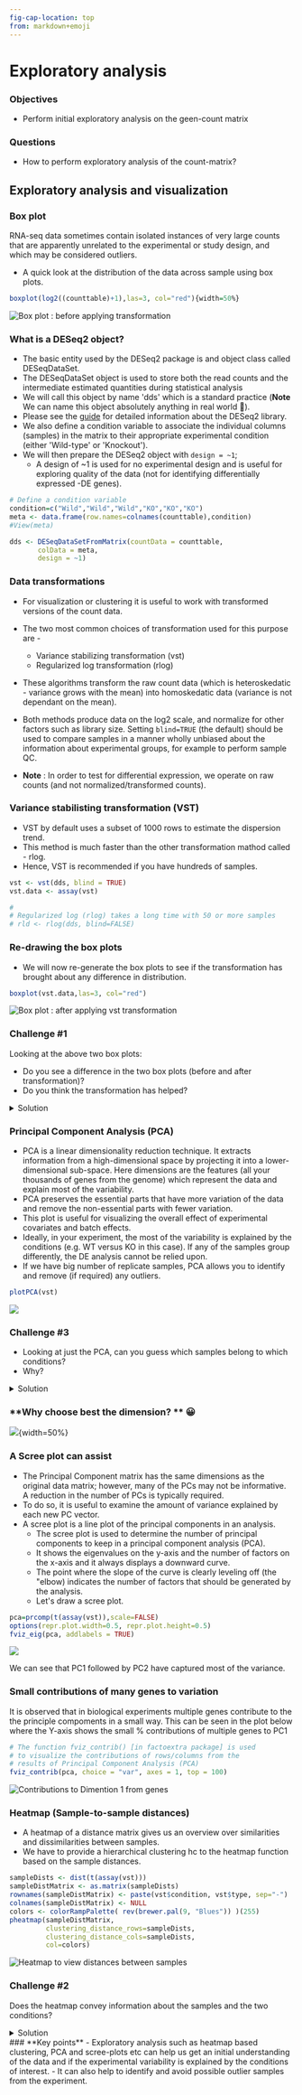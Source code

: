 ```yaml
---
fig-cap-location: top
from: markdown+emoji
---
```



# **Exploratory analysis**

<div class="objectives">  

### **Objectives**

- Perform initial exploratory analysis on the geen-count matrix
</div>  

<div class="questions">

### **Questions**
- How to perform exploratory analysis of the count-matrix?
</div>  


## **Exploratory analysis and visualization**

### **Box plot**
RNA-seq data sometimes contain isolated instances of very large counts that are apparently unrelated to the experimental or study design, and which may be considered outliers. 


- A quick look at the distribution of the data across sample using box plots.

```r
boxplot(log2((counttable)+1),las=3, col="red"){width=50%}
```


![Box plot : before applying transformation](/fig/box_plot_orig.png)



### **What is a DESeq2 object?**

- The basic entity used by the DESeq2 package is and object class called DESeqDataSet.
- The DESeqDataSet object is used to store both the read counts and the intermediate estimated quantities during statistical analysis 
- We will call this object by name 'dds' which is a standard practice (**Note** We can name this object absolutely anything in real world 🙂).
- Please see the [guide](http://bioconductor.org/packages/release/bioc/vignettes/DESeq2/inst/doc/DESeq2.html) for detailed information about the DESeq2 library.
- We also define a condition variable to associate the individual columns (samples) in the matrix to their appropriate experimental condition (either 'Wild-type' or 'Knockout').
- We will then prepare the DESeq2 object with `design = ~1`; 
   - A design of ~1 is used for no experimental design and is useful for exploring quality of the data (not for identifying differentially expressed -DE genes).

```r
# Define a condition variable 
condition=c("Wild","Wild","Wild","KO","KO","KO")
meta <- data.frame(row.names=colnames(counttable),condition)
#View(meta)

dds <- DESeqDataSetFromMatrix(countData = counttable, 
       colData = meta, 
       design = ~1)
```

### **Data transformations**

- For visualization or clustering it is useful to work with transformed versions of the count data.
- The two most common choices of transformation used for this purpose are -
   - Variance stabilizing transformation (vst)
   - Regularized log transformation (rlog)
- These algorithms transform the raw count data (which is heteroskedatic - variance grows with the mean) into homoskedatic data (variance is not dependant on the mean). 
- Both methods produce data on the log2 scale, and normalize for other factors such as library size. Setting `blind=TRUE` (the default) should be used to compare samples in a manner wholly unbiased about the information about experimental groups, for example to perform sample QC. 

- **Note** : In order to test for differential expression, we operate on raw counts (and not normalized/transformed counts).


### **Variance stabilisting transformation (VST)**
- VST by default uses a subset of 1000 rows to estimate the dispersion trend. 
- This method is much faster than the other transformation mathod called - rlog.
- Hence, VST is recommended if you have hundreds of samples.

```r
vst <- vst(dds, blind = TRUE)
vst.data <- assay(vst)

# 
# Regularized log (rlog) takes a long time with 50 or more samples
# rld <- rlog(dds, blind=FALSE)

```


### **Re-drawing the box plots**

- We will now re-generate the box plots to see if the transformation has brought about any difference in distribution.

```r
boxplot(vst.data,las=3, col="red")
```

![Box plot : after applying vst transformation](/fig/box_plot_transformed.png)


<div class="challenge">

### **Challenge #1**

Looking at the above two box plots:

- Do you see a difference in the two box plots (before and after transformation)?
- Do you think the transformation has helped?

<details>
<summary>Solution</summary>

This is my solution

</details>
</div>  

### **Principal Component Analysis (PCA)**

- PCA is a linear dimensionality reduction technique. It extracts information from a high-dimensional space by projecting it into a lower-dimensional sub-space. Here dimensions are the features (all your thousands of genes from the genome) which represent the data and explain most of the variability.
- PCA preserves the essential parts that have more variation of the data and remove the non-essential parts with fewer variation.
- This plot is useful for visualizing the overall effect of experimental covariates and batch effects.
- Ideally, in your experiment, the most of the variability is explained by the conditions (e.g. WT versus KO in this case). If any of the samples group differently, the DE analysis cannot be relied upon. 
- If we have big number of replicate samples, PCA allows you to identify and remove (if required) any outliers.

```r
plotPCA(vst)
```

![](/fig/PCA_noLegend.png) 

<div class="challenge">

### **Challenge #3**

- Looking at just the PCA, can you guess which samples belong to which conditions?
- Why?

<details>
<summary>Solution</summary>

```r
plotPCA(vst)+ theme(legend.position = "none")
```

![](/fig/PCA.png) 

</details>
</div>  


### **Why choose best the dimension? **  :grinning:

![](/fig/Prince_William_dimensionality.png){width=50%} 


  
### **A Scree plot can assist**

- The Principal Component matrix has the same dimensions as the original data matrix; however, many of the PCs may not be informative. A reduction in the number of PCs is typically required. 
- To do so, it is useful to examine the amount of variance explained by each new PC vector.
- A scree plot is a line plot of the principal components in an analysis. 
  - The scree plot is used to determine the number of principal components to keep in a principal component analysis (PCA).
  - It shows the eigenvalues on the y-axis and the number of factors on the x-axis and it always displays a downward curve.
  - The point where the slope of the curve is clearly leveling off (the "elbow) indicates the number of factors that should be generated by the analysis.
  - Let's draw a scree plot.
  
```r
pca=prcomp(t(assay(vst)),scale=FALSE)
options(repr.plot.width=0.5, repr.plot.height=0.5)
fviz_eig(pca, addlabels = TRUE)
```


![](/fig/scree_plot.png) 
  
We can see that PC1 followed by PC2 have captured most of the variance.

### **Small contributions of many genes to variation**
It is observed that in biological experiments multiple genes contribute to the the principle compoments in a small way. This can be seen in the plot below where the Y-axis shows the small % contributions of multiple genes to PC1

```r
# The function fviz_contrib() [in factoextra package] is used 
# to visualize the contributions of rows/columns from the 
# results of Principal Component Analysis (PCA)
fviz_contrib(pca, choice = "var", axes = 1, top = 100)
```


![Contributions to Dimention 1 from genes](/fig/PCA1_gene_contributions.png)




### **Heatmap (Sample-to-sample distances)**

- A heatmap of a distance matrix gives us an overview over similarities and dissimilarities between samples. 
- We have to provide a hierarchical clustering hc to the heatmap function based on the sample distances.

```r
sampleDists <- dist(t(assay(vst)))
sampleDistMatrix <- as.matrix(sampleDists)
rownames(sampleDistMatrix) <- paste(vst$condition, vst$type, sep="-")
colnames(sampleDistMatrix) <- NULL
colors <- colorRampPalette( rev(brewer.pal(9, "Blues")) )(255)
pheatmap(sampleDistMatrix,
         clustering_distance_rows=sampleDists,
         clustering_distance_cols=sampleDists,
         col=colors)
```
![Heatmap to view distances between samples](/fig/Heatmap_sample_distances.png) 



<div class="challenge">

### **Challenge #2**

Does the heatmap convey information about the samples and the two conditions?


<details>
<summary>Solution</summary>

- The WT samples cluster together.
- One of the KO samples is a bit distant to it's replicates.


</details>
</div>  



<div class="keypoints">
### **Key points**
-   Exploratory analysis such as heatmap based clustering, PCA and scree-plots etc can help us get an initial understanding of the data and if the experimental variability is explained by the conditions of interest.
-   It can also help to identify and avoid possible outlier samples from the experiment.
</div>
